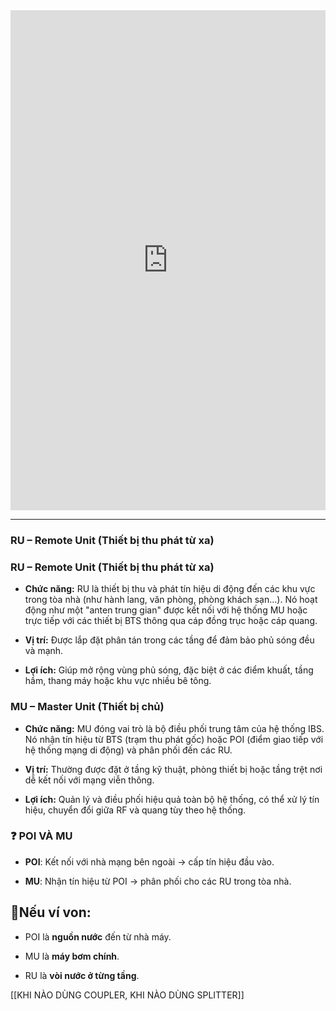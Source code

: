 <iFrame src="https://codiencongnghiep.com.vn/he-thong-ibs-toa-nha/" width="100%" height="800px" name="the-iFrame" frameborder="0"></iFrame><br>

---
### RU – Remote Unit (Thiết bị thu phát từ xa)

### **RU – Remote Unit (Thiết bị thu phát từ xa)**

- **Chức năng:** RU là thiết bị thu và phát tín hiệu di động đến các khu vực trong tòa nhà (như hành lang, văn phòng, phòng khách sạn...). Nó hoạt động như một "anten trung gian" được kết nối với hệ thống MU hoặc trực tiếp với các thiết bị BTS thông qua cáp đồng trục hoặc cáp quang.
    
- **Vị trí:** Được lắp đặt phân tán trong các tầng để đảm bảo phủ sóng đều và mạnh.
    
- **Lợi ích:** Giúp mở rộng vùng phủ sóng, đặc biệt ở các điểm khuất, tầng hầm, thang máy hoặc khu vực nhiều bê tông.
### **MU – Master Unit (Thiết bị chủ)**

- **Chức năng:** MU đóng vai trò là bộ điều phối trung tâm của hệ thống IBS. Nó nhận tín hiệu từ BTS (trạm thu phát gốc) hoặc POI (điểm giao tiếp với hệ thống mạng di động) và phân phối đến các RU.
    
- **Vị trí:** Thường được đặt ở tầng kỹ thuật, phòng thiết bị hoặc tầng trệt nơi dễ kết nối với mạng viễn thông.
    
- **Lợi ích:** Quản lý và điều phối hiệu quả toàn bộ hệ thống, có thể xử lý tín hiệu, chuyển đổi giữa RF và quang tùy theo hệ thống.
### ❓ POI VÀ MU 
- **POI**: Kết nối với nhà mạng bên ngoài → cấp tín hiệu đầu vào.
    
- **MU**: Nhận tín hiệu từ POI → phân phối cho các RU trong tòa nhà.
## 🌷Nếu ví von:

- POI là **nguồn nước** đến từ nhà máy.
    
- MU là **máy bơm chính**.
    
- RU là **vòi nước ở từng tầng**.

[[KHI NÀO DÙNG COUPLER, KHI NÀO DÙNG SPLITTER]]